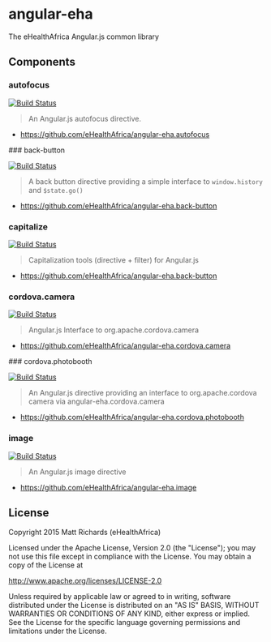 # angular-eha

The eHealthAfrica Angular.js common library

## Components

### autofocus

[![Build Status](https://travis-ci.org/eHealthAfrica/angular-eha.autofocus.svg)](https://travis-ci.org/eHealthAfrica/angular-eha.autofocus)

> An Angular.js autofocus directive.

- https://github.com/eHealthAfrica/angular-eha.autofocus

### back-button

[![Build Status](https://travis-ci.org/eHealthAfrica/angular-eha.back-button.svg?branch=v3.10.0)](https://travis-ci.org/eHealthAfrica/angular-eha.back-button)

> A back button directive providing a simple interface to `window.history` and `$state.go()`

- https://github.com/eHealthAfrica/angular-eha.back-button

### capitalize

[![Build Status](https://travis-ci.org/eHealthAfrica/angular-eha.capitalize.svg)](https://travis-ci.org/eHealthAfrica/angular-eha.capitalize)

> Capitalization tools (directive + filter) for Angular.js

- https://github.com/eHealthAfrica/angular-eha.back-button

### cordova.camera

[![Build Status](https://travis-ci.org/eHealthAfrica/angular-eha.cordova.camera.svg)](https://travis-ci.org/eHealthAfrica/angular-eha.cordova.camera)

> Angular.js Interface to org.apache.cordova.camera

- https://github.com/eHealthAfrica/angular-eha.cordova.camera

### cordova.photobooth

[![Build Status](https://travis-ci.org/eHealthAfrica/angular-eha.cordova.photobooth.svg)](https://travis-ci.org/eHealthAfrica/angular-eha.cordova.photobooth)

> An Angular.js directive providing an interface to org.apache.cordova camera via angular-eha.cordova.camera

- https://github.com/eHealthAfrica/angular-eha.cordova.photobooth

### image

[![Build Status](https://travis-ci.org/eHealthAfrica/angular-eha.image.svg)](https://travis-ci.org/eHealthAfrica/angular-eha.image)

> An Angular.js image directive

- https://github.com/eHealthAfrica/angular-eha.image

## License

Copyright 2015 Matt Richards (eHealthAfrica)

Licensed under the Apache License, Version 2.0 (the "License"); you may not use this file except in compliance with the License.  You may obtain a copy of the License at

http://www.apache.org/licenses/LICENSE-2.0

Unless required by applicable law or agreed to in writing, software distributed under the License is distributed on an "AS IS" BASIS, WITHOUT WARRANTIES OR CONDITIONS OF ANY KIND, either express or implied.  See the License for the specific language governing permissions and limitations under the License.
